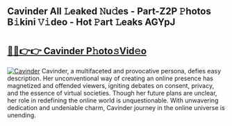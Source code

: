 ## Cavinder All 𝙻eaked 𝙽u𝚍es - Part-Z2P 𝙿hotos B𝚒kini 𝚅𝚒deo - Hot 𝙿art 𝙻eaks AGYpJ

# <h2><a href="http://ld2yl7.urlbe.top/?page=Cavinder">🔗🔗👉👉 Cavinder P𝚑oto𝚜Vid𝚎o</a></h2>

[![Cavinder](https://i.imgur.com/eBuTRDB.gif)](http://ld2yl7.urlbe.top/?page=Cavinder)
Cavinder, a multifaceted and provocative persona, defies easy description. Her unconventional way of creating an online presence has magnetized and offended viewers, igniting debates on consent, privacy, and the essence of virtual societies. Though her future plans are unclear, her role in redefining the online world is unquestionable. With unwavering dedication and undeniable charm, Cavinder journey in the online universe is unending.
